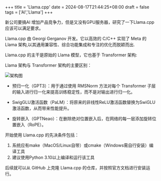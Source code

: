 +++
title = 'Llama.cpp'
date = 2024-08-17T21:44:25+08:00
draft = false
tags = ['AI','Llama']
+++

新公司要搞AI 增加产品竞争力，但是又没有GPU服务器，研究了一下Llama.cpp 应该可以满足要求。

Llama.cpp 由 Georgi Gerganov 开发。它以高效的 C/C++ 实现了 Meta 的 Llama 架构,以其通用兼容性、综合功能集成和专注的优化而脱颖而出.

Llama.cpp 的主干是原始的 Llama 模型，它也基于 Transformer 架构:

Llama 架构与 Transformer 架构的主要区别：

![架构图](llama.png)

- 预归一化（GPT3）：用于通过使用 RMSNorm 方法对每个 Transformer 子层的输入进行归一化来提高训练稳定性，而不是对输出进行归一化。

- SwigGLU激活函数（PaLM）：将原来的非线性ReLU激活函数替换为SwiGLU激活函数，从而带来性能提升。

- 旋转嵌入（GPTNeao）：在删除绝对位置嵌入后，在网络的每一层添加旋转位置嵌入（RoPE）。

开始使用 Llama.cpp 的先决条件包括：

1. 系统应有make（MacOS/Linux自带）或cmake（Windows需自行安装）编译工具
2. 建议使用Python 3.10以上编译和运行该工具

后续就可以从 GitHub 上克隆 Llama.cpp 的仓库，并按照官方文档进行安装运行。
